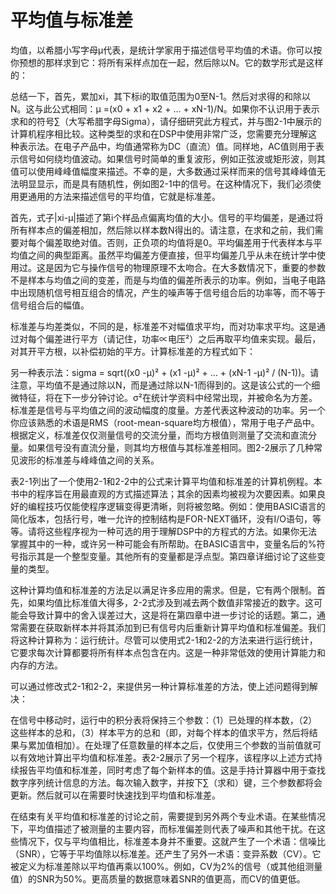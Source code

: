 # 平均值与标准差

均值，以希腊小写字母μ代表，是统计学家用于描述信号平均值的术语。你可以按你预想的那样求到它：将所有采样点加在一起，然后除以N。它的数学形式是这样的：



总结一下，首先，累加xi，其下标i的取值范围为0至N-1。然后对求得的和除以N。这与此公式相同：μ =\(x0 + x1 + x2 + ... + xN-1\)/N。如果你不认识用于表示求和的符号∑（大写希腊字母Sigma），请仔细研究此方程式，并与图2-1中展示的计算机程序相比较。这种类型的求和在DSP中使用非常广泛，您需要充分理解这种表示法。在电子产品中，均值通常称为DC（直流）值。同样地，AC值则用于表示信号如何绕均值波动。如果信号时简单的重复波形，例如正弦波或矩形波，则其值可以使用峰峰值幅度来描述。不幸的是，大多数通过采样而来的信号其峰峰值无法明显显示，而是具有随机性，例如图2-1中的信号。在这种情况下，我们必须使用更通用的方法来描述信号的平均值，它就是标准差。

首先，式子\|xi-μ\|描述了第i个样品点偏离均值的大小。信号的平均偏差，是通过将所有样本点的偏差相加，然后除以样本数N得出的。请注意，在求和之前，我们需要对每个偏差取绝对值。否则，正负项的均值将是0。平均偏差用于代表样本与平均值之间的典型距离。虽然平均偏差方便直接，但平均偏差几乎从未在统计学中使用过。这是因为它与操作信号的物理原理不太吻合。在大多数情况下，重要的参数不是样本与均值之间的变差，而是与均值的偏差所表示的功率。例如，当电子电路中出现随机信号相互组合的情况，产生的噪声等于信号组合后的功率等，而不等于信号组合后的幅值。

标准差与均差类似，不同的是，标准差不对幅值求平均，而对功率求平均。这是通过对每个偏差进行平方（请记住，功率∝电压²）之后再取平均值来实现。最后，对其开平方根，以补偿初始的平方。计算标准差的方程式如下：



另一种表示法：sigma = sqrt\(\(x0 -μ\)² + \(x1 -μ\)² + ... + \(xN-1 -μ\)² / \(N-1\)\)。请注意，平均值不是通过除以N，而是通过除以N-1而得到的。这是该公式的一个细微特征，将在下一步分钟讨论。σ²在统计学资料中经常出现，并被命名为方差。标准差是信号与平均值之间的波动幅度的度量。方差代表这种波动的功率。另一个你应该熟悉的术语是RMS（root-mean-square均方根值），常用于电子产品中。根据定义，标准差仅仅测量信号的交流分量，而均方根值则测量了交流和直流分量。如果信号没有直流分量，则其均方根值与其标准差相同。图2-2展示了几种常见波形的标准差与峰峰值之间的关系。



表2-1列出了一个使用2-1和2-2中的公式来计算平均值和标准差的计算机例程。本书中的程序旨在用最直观的方式描述算法；其余的因素均被视为次要因素。如果良好的编程技巧仅能使程序逻辑变得更清晰，则将被忽略。例如：使用BASIC语言的简化版本，包括行号，唯一允许的控制结构是FOR-NEXT循环，没有I/O语句，等等。请将这些程序视为一种可选的用于理解DSP中的方程式的方法。如果你无法掌握其中的一种，或许另一种可能会有所帮助。在BASIC语言中，变量名后的%符号指示其是一个整型变量。其他所有的变量都是浮点型。第四章详细讨论了这些变量的类型。



这种计算均值和标准差的方法足以满足许多应用的需求。但是，它有两个限制。首先，如果均值比标准值大得多，2-2式涉及到减去两个数值非常接近的数字。这可能会导致计算中的舍入误差过大，这是将在第四章中进一步讨论的话题。第二，通常需要在获取新样本并将其添加到已有信号内后重新计算平均值和标准偏差。我们将这种计算称为：运行统计。尽管可以使用式2-1和2-2的方法来进行运行统计，它要求每次计算都要将所有样本点包含在内。这是一种非常低效的使用计算能力和内存的方法。

可以通过修改式2-1和2-2，来提供另一种计算标准差的方法，使上述问题得到解决：



在信号中移动时，运行中的积分表将保持三个参数：（1）已处理的样本数，（2）这些样本的总和，（3）样本平方的总和（即，对每个样本的值求平方，然后将结果与累加值相加）。在处理了任意数量的样本之后，仅使用三个参数的当前值就可以有效地计算出平均值和标准差。表2-2展示了另一个程序，该程序以上述方式持续报告平均值和标准差，同时考虑了每个新样本的值。这是手持计算器中用于查找数字序列统计信息的方法。每次输入数字，并按下∑（求和）键，三个参数都将会更新。然后就可以在需要时快速找到平均值和标准差。



在结束有关平均值和标准差的讨论之前，需要提到另外两个专业术语。在某些情况下，平均值描述了被测量的主要内容，而标准偏差则代表了噪声和其他干扰。在这些情况下，仅与平均值相比，标准差本身并不重要。这就产生了一个术语：信噪比（SNR），它等于平均值除以标准差。还产生了另外一术语：变异系数（CV）。它被定义为标准差除以平均值再乘以100%。例如，CV为2%的信号（或其他组测量值）的SNR为50%。更高质量的数据意味着SNR的值更高，而CV的值更低。







